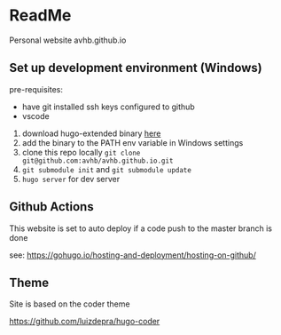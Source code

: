 # ReadMe

Personal website avhb.github.io

## Set up development environment (Windows)

pre-requisites:

- have git installed ssh keys configured to github
- vscode

1. download hugo-extended binary [here](https://github.com/gohugoio/hugo/releases)
2. add the binary to the PATH env variable in Windows settings
3. clone this repo locally `git clone git@github.com:avhb/avhb.github.io.git`
4. `git submodule init` and `git submodule update`
5. `hugo server` for dev server 

## Github Actions

This website is set to auto deploy if a code push to the master branch is done

see: https://gohugo.io/hosting-and-deployment/hosting-on-github/

## Theme

Site is based on the coder theme

https://github.com/luizdepra/hugo-coder
